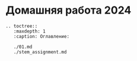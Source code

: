 # Домашняя работа 2024

```{eval-rst}
.. toctree::
   :maxdepth: 1
   :caption: Оглавление:

   ./01.md
   ./stem_assignment.md
```